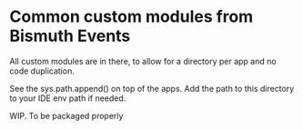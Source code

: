 # Common custom modules from Bismuth Events

All custom modules are in there, to allow for a directory per app and no code duplication.

See the sys.path.append() on top of the apps.
Add the path to this directory to your IDE env path if needed.

WIP. To be packaged properly


